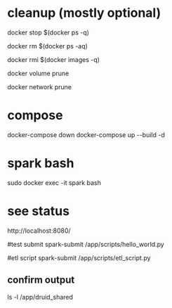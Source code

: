 # cleanup (mostly optional)

docker stop $(docker ps -q)

docker rm $(docker ps -aq)

docker rmi $(docker images -q)

docker volume prune

docker network prune

# compose

docker-compose down
docker-compose up --build -d

# spark bash

sudo docker exec -it spark bash

# see status 
http://localhost:8080/

#test submit
spark-submit /app/scripts/hello_world.py

#etl script
spark-submit /app/scripts/etl_script.py
## confirm output
ls -l /app/druid_shared
